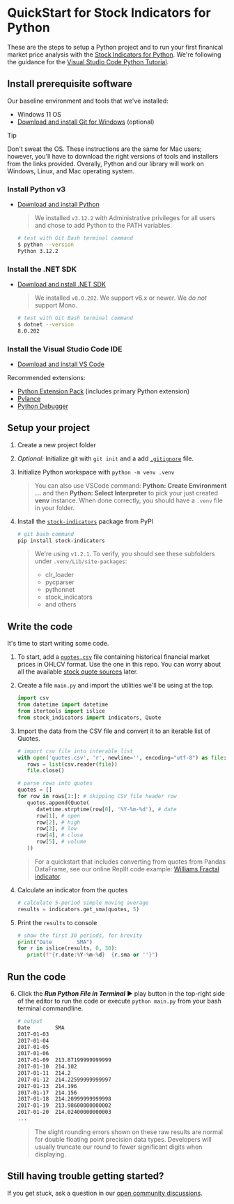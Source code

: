 # QuickStart for Stock Indicators for Python

These are the steps to setup a Python project and to run your first finanical market price analysis with the [Stock Indicators for Python](https://python.stock.indicators).  We're following the guidance for the [Visual Studio Code Python Tutorial](https://code.visualstudio.com/docs/python/python-tutorial).

## Install prerequisite software

Our baseline environment and tools that we've installed:

- Windows 11 OS
- [Download and install Git for Windows](https://git-scm.com/download/win) (optional)

> [!TIP]
> Don't sweat the OS.  These instructions are the same for Mac users; however, you'll have to download the right versions of tools and installers from the links provided.  Overally, Python and our library will work on Windows, Linux, and Mac operating system.

### Install Python v3

- [Download and install Python](https://www.python.org/downloads)

   > We installed `v3.12.2` with Administrative privileges for all users and chose to add Python to the PATH variables.

   ```bash
   # test with Git Bash terminal command
   $ python --version
   Python 3.12.2
   ```

### Install the .NET SDK

- [Download and nstall .NET SDK](https://dotnet.microsoft.com/en-us/download/visual-studio-sdks)

   > We installed `v8.0.202`.  We support v6.x or newer.  We _do not_ support Mono.
   
   ```bash
   # test with Git Bash terminal command
   $ dotnet --version
   8.0.202
   ```

### Install the Visual Studio Code IDE

- [Download and install VS Code](https://code.visualstudio.com/download)

Recommended extensions:

- [Python Extension Pack](https://marketplace.visualstudio.com/items?itemName=donjayamanne.python-extension-pack) (includes primary Python extension)
- [Pylance](https://marketplace.visualstudio.com/items?itemName=ms-python.vscode-pylance)
- [Python Debugger](https://marketplace.visualstudio.com/items?itemName=ms-python.debugpy)

## Setup your project

1. Create a new project folder
2. _Optional:_ Initialize git with `git init` and a add [`.gitignore`](.gitignore) file.
3. Initialize Python workspace with `python -m venv .venv`

   > You can also use VSCode command: **Python: Create Environment ...** and then **Python: Select Interpreter** to pick your just created **venv** instance.  When done correctly, you should have a `.venv` file in your folder.

4. Install the [`stock-indicators`](https://pypi.org/project/stock-indicators) package from PyPI

   ```bash
   # git bash command
   pip install stock-indicators
   ```

   > We're using `v1.2.1`.  To verify, you should see these subfolders under `.venv/Lib/site-packages`:
   > - clr_loader
   > - pycparser
   > - pythonnet
   > - stock_indicators
   > - and others

## Write the code

It's time to start writing some code.

1. To start, add a [`quotes.csv`](quotes.csv) file containing historical financial market prices in OHLCV format.  Use the one in this repo.  You can worry about all the available [stock quote sources](https://github.com/DaveSkender/Stock.Indicators/discussions/579) later.

2. Create a file `main.py` and import the utilities we'll be using at the top.

   ```python
   import csv
   from datetime import datetime
   from itertools import islice
   from stock_indicators import indicators, Quote
   ```

3. Import the data from the CSV file and convert it to an iterable list of Quotes.

   ```python
   # import csv file into interable list
   with open('quotes.csv', 'r', newline='', encoding="utf-8") as file:
      rows = list(csv.reader(file))
      file.close()

   # parse rows into quotes
   quotes = []
   for row in rows[1:]: # skipping CSV file header row
      quotes.append(Quote(
         datetime.strptime(row[0], '%Y-%m-%d'), # date
         row[1], # open
         row[2], # high
         row[3], # low
         row[4], # close
         row[5], # volume
      ))
   ```

   > For a quickstart that includes converting from quotes from Pandas DataFrame, see our online ReplIt code example: [Williams Fractal indicator](https://replit.com/@daveskender/Stock-Indicators-for-Python-Williams-Fractal).

4. Calculate an indicator from the quotes

   ```python
   # calculate 5-period simple moving average
   results = indicators.get_sma(quotes, 5)
   ```

5. Print the `results` to console

   ```python
   # show the first 30 periods, for brevity
   print("Date        SMA")
   for r in islice(results, 0, 30):
      print(f"{r.date:%Y-%m-%d}  {r.sma or ''}")
   ```

## Run the code

6. Click the _**Run Python File in Terminal**_ &#9658; play button in the top-right side of the editor to run the code or execute `python main.py` from your bash terminal commandline.

   ```bash
   # output
   Date        SMA
   2017-01-03
   2017-01-04
   2017-01-05
   2017-01-06
   2017-01-09  213.87199999999999
   2017-01-10  214.102
   2017-01-11  214.2
   2017-01-12  214.22599999999997
   2017-01-13  214.196
   2017-01-17  214.156
   2017-01-18  214.20999999999998
   2017-01-19  213.98600000000002
   2017-01-20  214.02400000000003
   ...
   ```

   > The slight rounding errors shown on these raw results are normal for double floating point precision data types.  Developers will usually truncate our round to fewer significant digits when displaying.

## Still having trouble getting started?

If you get stuck, ask a question in our [open community discussions](https://github.com/DaveSkender/Stock.Indicators/discussions).
